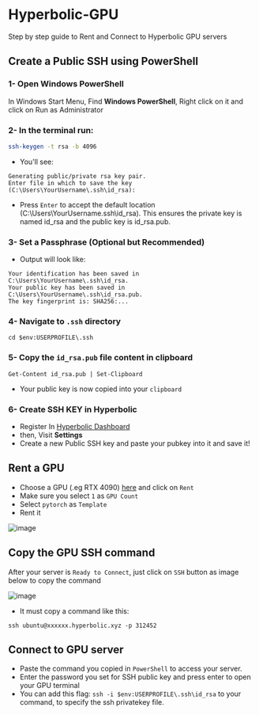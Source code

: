 # Hyperbolic-GPU
Step by step guide to Rent and Connect to Hyperbolic GPU servers

## Create a Public SSH using PowerShell
### 1- Open Windows PowerShell
In Windows Start Menu, Find **Windows PowerShell**, Right click on it and click on Run as Administrator

### 2- In the terminal run:
```bash
ssh-keygen -t rsa -b 4096
```
* You'll see:
```
Generating public/private rsa key pair.
Enter file in which to save the key (C:\Users\YourUsername\.ssh\id_rsa):
```
* Press `Enter` to accept the default location (C:\Users\YourUsername\.ssh\id_rsa). This ensures the private key is named id_rsa and the public key is id_rsa.pub.

### 3- Set a Passphrase (Optional but Recommended)
* Output will look like:
```
Your identification has been saved in C:\Users\YourUsername\.ssh\id_rsa.
Your public key has been saved in C:\Users\YourUsername\.ssh\id_rsa.pub.
The key fingerprint is: SHA256:...
```

### 4- Navigate to `.ssh` directory
```
cd $env:USERPROFILE\.ssh
```

### 5- Copy the `id_rsa.pub` file content in clipboard
```
Get-Content id_rsa.pub | Set-Clipboard
```
* Your public key is now copied into your `clipboard`

### 6- Create SSH KEY in Hyperbolic
* Register In [Hyperbolic Dashboard](https://app.hyperbolic.xyz/invite/gqYoHbUk7)
* then, Visit **Settings**
* Create a new Public SSH key and paste your pubkey into it and save it!

## Rent a GPU
* Choose a GPU (.eg RTX 4090) [here](https://app.hyperbolic.xyz/compute) and click on `Rent`
* Make sure you select `1` as `GPU Count`
* Select `pytorch` as `Template`
* Rent it

![image](https://github.com/user-attachments/assets/aa51051c-f6ed-4a6f-9080-d8247634bfc3)

## Copy the GPU SSH command
After your server is `Ready to Connect`, just click on `SSH` button as image below to copy the command

![image](https://github.com/user-attachments/assets/7662c39f-087c-49d1-b483-ae7a7d6c4616)

* It must copy a command like this:
```
ssh ubuntu@xxxxxx.hyperbolic.xyz -p 312452
```

## Connect to GPU server
* Paste the command you copied in `PowerShell` to access your server.
* Enter the password you set for SSH public key and press enter to open your GPU terminal
* You can add this flag: `ssh -i $env:USERPROFILE\.ssh\id_rsa` to your command, to specify the ssh privatekey file.
